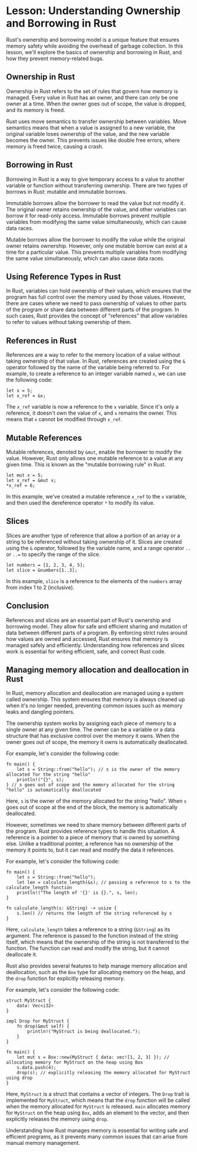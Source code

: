 # Lesson: Understanding Ownership and Borrowing in Rust

Rust's ownership and borrowing model is a unique feature that ensures memory safety while avoiding the overhead of garbage collection. In this lesson, we'll explore the basics of ownership and borrowing in Rust, and how they prevent memory-related bugs.

## Ownership in Rust

Ownership in Rust refers to the set of rules that govern how memory is managed. Every value in Rust has an owner, and there can only be one owner at a time. When the owner goes out of scope, the value is dropped, and its memory is freed.

Rust uses move semantics to transfer ownership between variables. Move semantics means that when a value is assigned to a new variable, the original variable loses ownership of the value, and the new variable becomes the owner. This prevents issues like double free errors, where memory is freed twice, causing a crash.

## Borrowing in Rust

Borrowing in Rust is a way to give temporary access to a value to another variable or function without transferring ownership. There are two types of borrows in Rust: mutable and immutable borrows.

Immutable borrows allow the borrower to read the value but not modify it. The original owner retains ownership of the value, and other variables can borrow it for read-only access. Immutable borrows prevent multiple variables from modifying the same value simultaneously, which can cause data races.

Mutable borrows allow the borrower to modify the value while the original owner retains ownership. However, only one mutable borrow can exist at a time for a particular value. This prevents multiple variables from modifying the same value simultaneously, which can also cause data races.

## Using Reference Types in Rust

In Rust, variables can hold ownership of their values, which ensures that the program has full control over the memory used by those values. However, there are cases where we need to pass ownership of values to other parts of the program or share data between different parts of the program. In such cases, Rust provides the concept of "references" that allow variables to refer to values without taking ownership of them.

## References in Rust

References are a way to refer to the memory location of a value without taking ownership of that value. In Rust, references are created using the `&` operator followed by the name of the variable being referred to. For example, to create a reference to an integer variable named `x`, we can use the following code:


    let x = 5;
    let x_ref = &x; 

The `x_ref` variable is now a reference to the `x` variable. Since it's only a reference, it doesn't own the value of `x`, and `x` remains the owner. This means that `x` cannot be modified through `x_ref`.

## Mutable References

Mutable references, denoted by `&mut`, enable the borrower to modify the value. However, Rust only allows one mutable reference to a value at any given time. This is known as the "mutable borrowing rule" in Rust.


    let mut x = 5;
    let x_ref = &mut x;
    *x_ref = 6; 

In this example, we've created a mutable reference `x_ref` to the `x` variable, and then used the dereference operator `*` to modify its value.

## Slices

Slices are another type of reference that allow a portion of an array or a string to be referenced without taking ownership of it. Slices are created using the `&` operator, followed by the variable name, and a range operator `..` or `..=` to specify the range of the slice.


    let numbers = [1, 2, 3, 4, 5];
    let slice = &numbers[1..3];

In this example, `slice` is a reference to the elements of the `numbers` array from index 1 to 2 (inclusive).

## Conclusion

References and slices are an essential part of Rust's ownership and borrowing model. They allow for safe and efficient sharing and mutation of data between different parts of a program. By enforcing strict rules around how values are owned and accessed, Rust ensures that memory is managed safely and efficiently. Understanding how references and slices work is essential for writing efficient, safe, and correct Rust code.


## Managing memory allocation and deallocation in Rust

In Rust, memory allocation and deallocation are managed using a system called ownership. This system ensures that memory is always cleaned up when it's no longer needed, preventing common issues such as memory leaks and dangling pointers.

The ownership system works by assigning each piece of memory to a single owner at any given time. The owner can be a variable or a data structure that has exclusive control over the memory it owns. When the owner goes out of scope, the memory it owns is automatically deallocated.

For example, let's consider the following code:


    fn main() {
        let s = String::from("hello"); // s is the owner of the memory allocated for the string "hello"
        println!("{}", s);
    } // s goes out of scope and the memory allocated for the string "hello" is automatically deallocated 

Here, `s` is the owner of the memory allocated for the string "hello". When `s` goes out of scope at the end of the block, the memory is automatically deallocated.

However, sometimes we need to share memory between different parts of the program. Rust provides reference types to handle this situation. A reference is a pointer to a piece of memory that is owned by something else. Unlike a traditional pointer, a reference has no ownership of the memory it points to, but it can read and modify the data it references.

For example, let's consider the following code:


    fn main() {
        let s = String::from("hello");
        let len = calculate_length(&s); // passing a reference to s to the calculate_length function
        println!("The length of '{}' is {}.", s, len);
    }

    fn calculate_length(s: &String) -> usize {
        s.len() // returns the length of the string referenced by s
    } 

Here, `calculate_length` takes a reference to a string (`&String`) as its argument. The reference is passed to the function instead of the string itself, which means that the ownership of the string is not transferred to the function. The function can read and modify the string, but it cannot deallocate it.

Rust also provides several features to help manage memory allocation and deallocation, such as the `Box` type for allocating memory on the heap, and the `drop` function for explicitly releasing memory.

For example, let's consider the following code:


    struct MyStruct {
        data: Vec<i32>
    }

    impl Drop for MyStruct {
        fn drop(&mut self) {
            println!("MyStruct is being deallocated.");
        }
    }

    fn main() {
        let mut s = Box::new(MyStruct { data: vec![1, 2, 3] }); // allocating memory for MyStruct on the heap using Box
        s.data.push(4);
        drop(s); // explicitly releasing the memory allocated for MyStruct using drop
    }

Here, `MyStruct` is a struct that contains a vector of integers. The `Drop` trait is implemented for `MyStruct`, which means that the `drop` function will be called when the memory allocated for `MyStruct` is released. `main` allocates memory for `MyStruct` on the heap using `Box`, adds an element to the vector, and then explicitly releases the memory using `drop`.

Understanding how Rust manages memory is essential for writing safe and efficient programs, as it prevents many common issues that can arise from manual memory management.